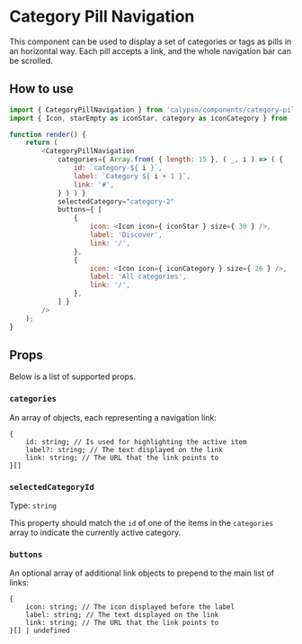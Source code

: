 # Category Pill Navigation

This component can be used to display a set of categories or tags as pills in an horizontal way. Each pill accepts a link, and the whole navigation bar can be scrolled.

## How to use

```js
import { CategoryPillNavigation } from 'calypso/components/category-pill-navigation';
import { Icon, starEmpty as iconStar, category as iconCategory } from '@wordpress/icons';

function render() {
	return (
		<CategoryPillNavigation
			categories={ Array.from( { length: 15 }, ( _, i ) => ( {
				id: `category-${ i }`,
				label: `Category ${ i + 1 }`,
				link: '#',
			} ) ) }
			selectedCategory="category-2"
			buttons={ [
				{
					icon: <Icon icon={ iconStar } size={ 30 } />,
					label: 'Discover',
					link: '/',
				},
				{
					icon: <Icon icon={ iconCategory } size={ 26 } />,
					label: 'All categories',
					link: '/',
				},
			] }
		/>
	);
}
```

## Props

Below is a list of supported props.

### `categories`
An array of objects, each representing a navigation link:

```
{
	id: string; // Is used for highlighting the active item
	label?: string; // The text displayed on the link
	link: string; // The URL that the link points to
}[]
```


### `selectedCategoryId`

Type: `string`

This property should match the `id` of one of the items in the `categories` array to indicate the currently active category.

### `buttons`
An optional array of additional link objects to prepend to the main list of links:
```
{
	icon: string; // The icon displayed before the label
	label: string; // The text displayed on the link
	link: string; // The URL that the link points to
}[] | undefined
```

